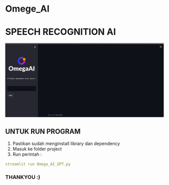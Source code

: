 # Omege_AI
# SPEECH RECOGNITION AI

<p align="center">
  <img src="https://github.com/rendiwibawa/Omege_AI/blob/master/Omega%20UI.jpg" alt="Size Limit CLI" width="738">
</p>

## UNTUK RUN PROGRAM
1. Pastikan sudah menginstall library dan dependency
2. Masuk ke folder project
3. Run perintah :
```yaml
streamlit run Omega_AI_GPT.py
```

### THANKYOU :)
